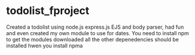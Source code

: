 # todolist_fproject
Created a todolist using node.js express.js EJS and body parser, had fun and even created my own module to use for dates.
You need to install npm to get the modules downloaded all the other depenedencies should be installed hwen you install npma
